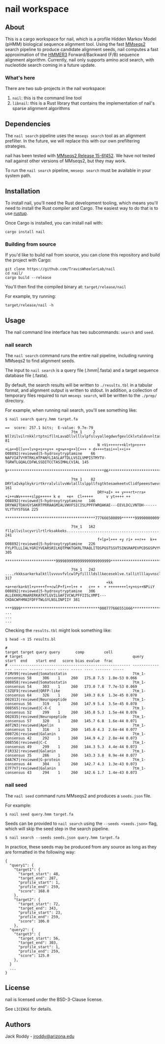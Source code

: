 # nail workspace

## About

This is a cargo workspace for nail, which is a profile Hidden Markov Model (pHMM) biological sequence alignment tool.
Using the fast [MMseqs2](https://github.com/soedinglab/MMseqs2) search pipeline to produce candidate alignment seeds, nail computes a fast approximation of the [HMMER3](http://hmmer.org/) Forward/Backward (F/B) sequence alignment algorithm.
Currently, nail only supports amino acid search, with nucleotide search coming in a future update. 

### What's here
There are two sub-projects in the nail workspace:
1. `nail`: this is the command line tool
2. `libnail`: this is a Rust library that contains the implementation of nail's sparse alignment algorithms

## Dependencies

The `nail search` pipeline uses the `mmseqs search` tool as an alignment prefilter.
In the future, we will replace this with our own prefiltering strategies.

nail has been tested with [MMseqs2 Release 15-6f452](https://github.com/soedinglab/MMseqs2/releases/tag/15-6f452).
We have not tested nail against other versions of MMseqs2, but they may work.

To run the `nail search` pipeline, `mmseqs search` must be available in your system path.

## Installation

To install nail, you'll need the Rust development tooling, which means you'll need to install the Rust compiler and Cargo.
The easiest way to do that is to use [rustup](https://rustup.rs/).

Once Cargo is installed, you can install nail with:

    cargo install nail

### Building from source

If you'd like to build nail from source, you can clone this repository and build the project with Cargo:

    git clone https://github.com/TravisWheelerLab/nail
    cd nail/
    cargo build --release

You'll then find the compiled binary at: `target/release/nail`

For example, try running:

    target/release/nail -h

## Usage

The nail command line interface has two subcommands: `search` and `seed`.

### nail search

The `nail search` command runs the entire nail pipeline, including running MMseqs2 to find alignment seeds.

The input to `nail search` is a query file (.hmm|.fasta) and a target sequence database file (.fasta).

By default, the search results will be written to `./results.tbl` in a tabular format, and alignment output is written to stdout.
In addition, a collection of temporary files required to run `mmseqs search`, will be written to the `./prep/` directory.

For example, when running nail search, you'll see something like:

    $ nail search query.hmm target.fa

    ==  score: 257.1 bits;  E-value: 9.7e-79
                                  7tm_1     2 NllVilvilrnkklrtptnifllnLavaDllvlllvlpfslvyallegdwvfgevlCklvtaldvvnltasillltaisi 81   
                                              N +Vi++++r++kl+tp+n+++ +La++Dllv++lv+p+s++y++ +g+w++g++lC+++ + d++++tasi++l++i++
    O08892|reviewed|5-hydroxytryptamine    66 NAFVIATVYRTRKLHTPANYLIASLAFTDLLVSILVMPISTMYTV-TGRWTLGQALCDFWLSSDITCCTASIMHLCVIAL 145  
                                              9********************************************06*********************************
    
                                  7tm_1    82 DRYlaIvkplkykrirtkrralvlilvvWvlalllslppllfsgtktesaekeetvClidfpeeestwevsytlllsvlg 161  
                                              DRY+aI+ ++ y+++rt+rra+ +i++vWv+++++slpp+++++ k e   +e+  Cl+++++      v yt++++ ++
    O08892|reviewed|5-hydroxytryptamine   146 DRYWAITDAVGYSAKRTPRRAAGMIALVWVFSICISLPPFFWRQAKAE---EEVLDCLVNTDH------VLYTVYSTGGA 225  
                                              *****************************************777666500099******99990000009**********
    
                                  7tm_1   162 fllpllvilvcyvrilrtlrksakkeks.................................................... 241  
                                              f+lp+l+++ +y ri+ ++r++  k++                                                     
    O08892|reviewed|5-hydroxytryptamine   226 FYLPTLLLIALYGRIYVEARSRILKQTPNKTGKRLTRAQLITDSPGSTSSVTSINSRAPEVPCDSGSPVYVNQVKVRVSD 305  
                                              ***********************9999899999999999999999999********************************
    
                                  7tm_1   242 ....rkkksarkerkalktllvvvvvfvlcwlPyfilllldsllkeceseklve.tallitlllayvnsclNPiiY 317  
                                                  +kk +a++erka+ktl+v++++f++cwlP+fi++l++ +   c++ +  + ++++++++l+y+ns++NPiiY
    O08892|reviewed|5-hydroxytryptamine   306 ALLEKKKLMAARERKATKTLGVILGAFIVCWLPFFIISLVMPI---CKDACWFHMAIFDFFTWLGYLNSLINPIIY 381  
                                          ***9999************************************000777666551666******************
    ...
    ...
    ...

Checking the `results.tbl` might look something like:

    $ head -n 15 results.bl

    #                                                                         target target query query       comp         cell  
    # target                                                  query           start  end    start end   score bias evalue  frac  
    # ------------------------------------------------------- --------------- ------ ------ ----- ----- ----- ---- ------- ----- 
    F1MV99|reviewed|Somatostatin                              7tm_1-consensus 58     306    1     260   175.8 7.5  1.0e-53 0.066
    O08858|reviewed|Somatostatin                              7tm_1-consensus 54     303    1     260   173.0 7.8  7.7e-53 0.069
    C3ZQF9|reviewed|QRFP-like                                 7tm_1-consensus 64     326    1     260   149.3 8.6  1.3e-45 0.070
    O02813|reviewed|Neuropeptide                              7tm_1-consensus 56     319    1     260   147.9 5.4  3.5e-45 0.070
    O08565|reviewed|C-X-C                                     7tm_1-consensus 52     299    1     260   145.8 5.3  1.5e-44 0.076
    O02835|reviewed|Neuropeptide                              7tm_1-consensus 57     320    1     260   145.7 6.8  1.6e-44 0.071
    A0T2N3|reviewed|Apelin                                    7tm_1-consensus 51     316    1     260   145.0 4.3  2.6e-44 0.077
    O08726|reviewed|Galanin                                   7tm_1-consensus 42     292    1     260   144.9 4.2  2.8e-44 0.073
    O08556|reviewed|C-C                                       7tm_1-consensus 49     299    1     260   144.3 5.3  4.4e-44 0.073
    F1R332|reviewed|Galanin                                   7tm_1-consensus 35     286    1     260   143.3 3.8  8.9e-44 0.077
    D4A7K7|reviewed|G-protein                                 7tm_1-consensus 44     304    1     260   142.7 4.3  1.3e-43 0.073
    E7F7V7|reviewed|Galanin                                   7tm_1-consensus 43     294    1     260   142.6 1.7  1.4e-43 0.073


### nail seed

The `nail seed` command runs MMseqs2 and produces a `seeds.json` file.

For example:

    $ nail seed query.hmm target.fa

Seeds can be provided to `nail search` using the `--seeds <seeds.json>` flag, which will skip the seed step in the search pipeline.

    $ nail search --seeds seeds.json query.hmm target.fa

In practice, these seeds may be produced from any source as long as they are formatted in the following way:

```
{
  "query1": {
    "target1": {
      "target_start": 48,
      "target_end": 287,
      "profile_start": 1,
      "profile_end": 259,
      "score": 168.0
    },
    "target2": {
      "target_start": 72,
      "target_end": 343,
      "profile_start": 23,
      "profile_end": 259,
      "score": 106.0
    },
  "query2": {
    "target3": {
      "target_start": 56,
      "target_end": 303,
      "profile_start": 1,
      "profile_end": 259,
      "score": 125.0
    },
  }
  ...
}
```

## License

nail is licensed under the BSD-3-Clause license.

See `LICENSE` for details.

## Authors

Jack Roddy - jroddy@arizona.edu

